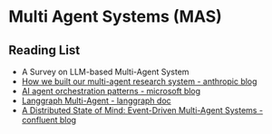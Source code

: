 # Multi Agent Systems (MAS)

## Reading List 

- A Survey on LLM-based Multi-Agent System
- [How we built our multi-agent research system - anthropic blog](https://www.anthropic.com/engineering/multi-agent-research-system)
- [AI agent orchestration patterns - microsoft blog](https://learn.microsoft.com/en-us/azure/architecture/ai-ml/guide/ai-agent-design-patterns)
- [Langgraph Multi-Agent - langgraph doc](https://langchain-ai.github.io/langgraph/concepts/multi_agent/)
- [A Distributed State of Mind: Event-Driven Multi-Agent Systems - confluent blog](https://www.confluent.io/blog/event-driven-multi-agent-systems/)
